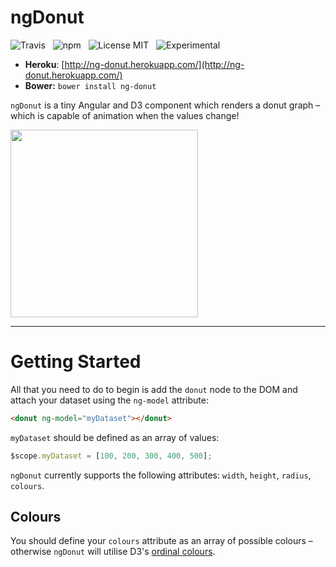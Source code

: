 ngDonut
=======

![Travis](http://img.shields.io/travis/Wildhoney/ngDonut.svg?style=flat)
&nbsp;
![npm](http://img.shields.io/npm/v/ng-donut.svg?style=flat)
&nbsp;
![License MIT](http://img.shields.io/badge/License-MIT-lightgrey.svg?style=flat)
&nbsp;
![Experimental](http://img.shields.io/badge/%20!%20%20-experimental-blue.svg?style=flat)

* **Heroku**: [http://ng-donut.herokuapp.com/](http://ng-donut.herokuapp.com/)
* **Bower:** `bower install ng-donut`

`ngDonut` is a tiny Angular and D3 component which renders a donut graph &ndash; which is capable of animation when the values change!

<img width="300" height="300" src="https://dl-web.dropbox.com/get/Screenshots/Screenshot%202014-11-27%2022.43.42.png?_subject_uid=210261&w=AABxgjP0-8Sa1atGtXonqlkagjbf82XYxdyGnmQxfSDq5A" />

---

# Getting Started

All that you need to do to begin is add the `donut` node to the DOM and attach your dataset using the `ng-model` attribute:

```html
<donut ng-model="myDataset"></donut>
```

`myDataset` should be defined as an array of values:

```javascript
$scope.myDataset = [100, 200, 300, 400, 500];
```

`ngDonut` currently supports the following attributes: `width`, `height`, `radius`, `colours`.

## Colours

You should define your `colours` attribute as an array of possible colours &ndash; otherwise `ngDonut` will utilise D3's [ordinal colours](https://github.com/mbostock/d3/wiki/Ordinal-Scales).